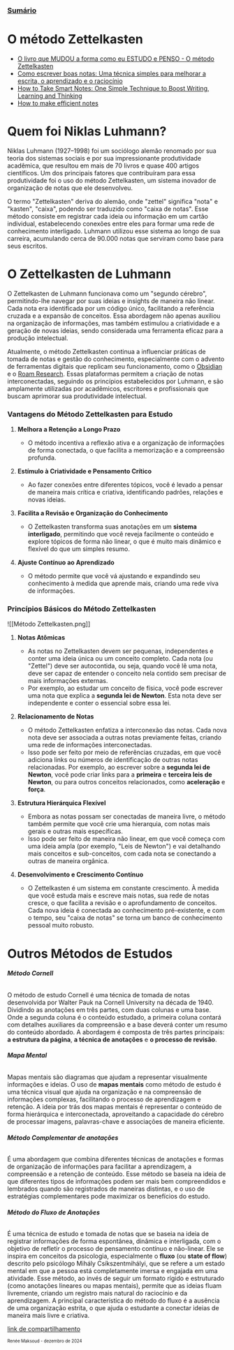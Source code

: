 ### [Sumário](<https://maksoud.github.io/Sumário>)

# O método Zettelkasten

- [O livro que MUDOU a forma como eu ESTUDO e PENSO - O método Zettelkasten](<https://youtu.be/aPoo0tT4wmw?si=WVcbOFu0iHP2uS3C>)
- [Como escrever boas notas: Uma técnica simples para melhorar a escrita, o aprendizado e o raciocínio](<https://www.amazon.com.br/Como-escrever-boas-notas-aprendizado/dp/6587408648>)
- [How to Take Smart Notes: One Simple Technique to Boost Writing, Learning and Thinking](<https://www.amazon.com/How-Take-Smart-Notes-Technique-ebook/dp/B09V5M8FR5>)
- [How to make efficient notes](<https://youtu.be/wERtXzsc088?si=zqTEmjY0gOHSW2PN>)

# Quem foi Niklas Luhmann?
 
Niklas Luhmann (1927–1998) foi um sociólogo alemão renomado por sua teoria dos sistemas sociais e por sua impressionante produtividade acadêmica, que resultou em mais de 70 livros e quase 400 artigos científicos. Um dos principais fatores que contribuíram para essa produtividade foi o uso do método Zettelkasten, um sistema inovador de organização de notas que ele desenvolveu.

O termo "Zettelkasten" deriva do alemão, onde "zettel" significa "nota" e "kasten", "caixa", podendo ser traduzido como "caixa de notas". Esse método consiste em registrar cada ideia ou informação em um cartão individual, estabelecendo conexões entre eles para formar uma rede de conhecimento interligado. Luhmann utilizou esse sistema ao longo de sua carreira, acumulando cerca de 90.000 notas que serviram como base para seus escritos.

# O Zettelkasten de Luhmann

O Zettelkasten de Luhmann funcionava como um "segundo cérebro", permitindo-lhe navegar por suas ideias e insights de maneira não linear. Cada nota era identificada por um código único, facilitando a referência cruzada e a expansão de conceitos. Essa abordagem não apenas auxiliou na organização de informações, mas também estimulou a criatividade e a geração de novas ideias, sendo considerada uma ferramenta eficaz para a produção intelectual.

Atualmente, o método Zettelkasten continua a influenciar práticas de tomada de notas e gestão do conhecimento, especialmente com o advento de ferramentas digitais que replicam seu funcionamento, como o [Obsidian](<https://obsidian.md/>) e o [Roam Research](<https://roamresearch.com/>). Essas plataformas permitem a criação de notas interconectadas, seguindo os princípios estabelecidos por Luhmann, e são amplamente utilizadas por acadêmicos, escritores e profissionais que buscam aprimorar sua produtividade intelectual.

### **Vantagens do Método Zettelkasten para Estudo**

1. **Melhora a Retenção a Longo Prazo**
    - O método incentiva a reflexão ativa e a organização de informações de forma conectada, o que facilita a memorização e a compreensão profunda.

2. **Estímulo à Criatividade e Pensamento Crítico**
    - Ao fazer conexões entre diferentes tópicos, você é levado a pensar de maneira mais crítica e criativa, identificando padrões, relações e novas ideias.

3. **Facilita a Revisão e Organização do Conhecimento**
    - O Zettelkasten transforma suas anotações em um **sistema interligado**, permitindo que você reveja facilmente o conteúdo e explore tópicos de forma não linear, o que é muito mais dinâmico e flexível do que um simples resumo.

4. **Ajuste Contínuo ao Aprendizado**
    - O método permite que você vá ajustando e expandindo seu conhecimento à medida que aprende mais, criando uma rede viva de informações.

### **Princípios Básicos do Método Zettelkasten**

![[Método Zettelkasten.png]]

1. **Notas Atômicas**
    - As notas no Zettelkasten devem ser pequenas, independentes e conter uma ideia única ou um conceito completo. Cada nota (ou "Zettel") deve ser autocontida, ou seja, quando você lê uma nota, deve ser capaz de entender o conceito nela contido sem precisar de mais informações externas.
    - Por exemplo, ao estudar um conceito de física, você pode escrever uma nota que explica a **segunda lei de Newton**. Esta nota deve ser independente e conter o essencial sobre essa lei.

2. **Relacionamento de Notas**
    - O método Zettelkasten enfatiza a interconexão das notas. Cada nova nota deve ser associada a outras notas previamente feitas, criando uma rede de informações interconectadas.
    - Isso pode ser feito por meio de referências cruzadas, em que você adiciona links ou números de identificação de outras notas relacionadas. Por exemplo, ao escrever sobre a **segunda lei de Newton**, você pode criar links para a **primeira** e **terceira leis de Newton**, ou para outros conceitos relacionados, como **aceleração** e **força**.

3. **Estrutura Hierárquica Flexível**
    - Embora as notas possam ser conectadas de maneira livre, o método também permite que você crie uma hierarquia, com notas mais gerais e outras mais específicas.
    - Isso pode ser feito de maneira não linear, em que você começa com uma ideia ampla (por exemplo, "Leis de Newton") e vai detalhando mais conceitos e sub-conceitos, com cada nota se conectando a outras de maneira orgânica.

4. **Desenvolvimento e Crescimento Contínuo**
    - O Zettelkasten é um sistema em constante crescimento. À medida que você estuda mais e escreve mais notas, sua rede de notas cresce, o que facilita a revisão e o aprofundamento de conceitos. Cada nova ideia é conectada ao conhecimento pré-existente, e com o tempo, seu "caixa de notas" se torna um banco de conhecimento pessoal muito robusto.

# Outros Métodos de Estudos

###### **Método Cornell** 
O método de estudo Cornell é uma técnica de tomada de notas desenvolvida por Walter Pauk na Cornell University na década de 1940. Dividindo as anotações em três partes, com duas colunas e uma base. Onde a segunda coluna é o conteúdo estudado, a primeira coluna contará com detalhes auxiliares da compreensão e a base deverá conter um resumo do conteúdo abordado. A abordagem é composta de três partes principais: **a estrutura da página**, **a técnica de anotações** e **o processo de revisão**.

###### **Mapa Mental** 
Mapas mentais são diagramas que ajudam a representar visualmente informações e ideias. O uso de **mapas mentais** como método de estudo é uma técnica visual que ajuda na organização e na compreensão de informações complexas, facilitando o processo de aprendizagem e retenção. A ideia por trás dos mapas mentais é representar o conteúdo de forma hierárquica e interconectada, aproveitando a capacidade do cérebro de processar imagens, palavras-chave e associações de maneira eficiente.

###### **Método Complementar de anotações** 
É uma abordagem que combina diferentes técnicas de anotações e formas de organização de informações para facilitar a aprendizagem, a compreensão e a retenção de conteúdo. Esse método se baseia na ideia de que diferentes tipos de informações podem ser mais bem compreendidos e lembrados quando são registrados de maneiras distintas, e o uso de estratégias complementares pode maximizar os benefícios do estudo.

###### **Método do Fluxo de Anotações**
É uma técnica de estudo e tomada de notas que se baseia na ideia de registrar informações de forma espontânea, dinâmica e interligada, com o objetivo de refletir o processo de pensamento contínuo e não-linear. Ele se inspira em conceitos da psicologia, especialmente o **fluxo** (ou **state of flow**) descrito pelo psicólogo Mihály Csíkszentmihályi, que se refere a um estado mental em que a pessoa está completamente imersa e engajada em uma atividade. Esse método, ao invés de seguir um formato rígido e estruturado (como anotações lineares ou mapas mentais), permite que as ideias fluam livremente, criando um registro mais natural do raciocínio e da aprendizagem. A principal característica do método do fluxo é a ausência de uma organização estrita, o que ajuda o estudante a conectar ideias de maneira mais livre e criativa.


[link de compartilhamento](<https://maksoud.github.io/Mente%20e%20Estudos/O%20Método%20Zettelkasten>)

<sup><sub>
Renée Maksoud - dezembro de 2024
</sub></sup>
